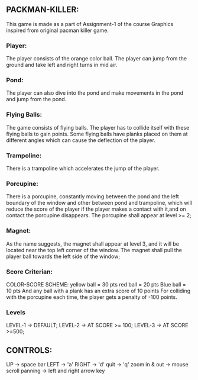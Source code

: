 ## PACKMAN-KILLER:
This game is made as a part of Assignment-1 of the course Graphics inspired from original pacman killer game.

### Player:
The player consists of the orange color ball.
The player can jump from the ground and take left and right turns in mid air.

### Pond:
The player can also dive into the pond and make movements in the pond and jump from the pond.

### Flying Balls:
The game consists of flying balls.
The player has to collide itself with these flying balls to gain points.
Some flying balls have planks placed on them at different angles which can cause the deflection of the player.

### Trampoline:
There is a trampoline which accelerates the jump of the player.

### Porcupine:
There is a porcupine, constantly moving between the pond and the left boundary of the window and other between pond and trampoline,
which will reduce the score of the player if the player makes a contact with it,and on contact the porcupine disappears.
The porcupine shall appear at level >= 2;
### Magnet:
As the name suggests, the magnet shall appear at level 3, and it will be located near the top left corner of the window.
The magnet shall pull the player ball towards the left side of the window;

### Score Criterian:
COLOR-SCORE SCHEME:
yellow ball = 30 pts
red ball = 20 pts
Blue ball = 10 pts
And any ball with a plank has an extra score of 10 points
For colliding with the porcupine each time, the player gets a penalty of -100 points.

### Levels
LEVEL-1 -> DEFAULT;
LEVEL-2 -> AT SCORE >= 100;
LEVEL-3 -> AT SCORE >=500;

## CONTROLS:
UP    -> space bar 
LEFT  -> 'a'
RIGHT -> 'd' 
quit  -> 'q'
zoom in & out -> mouse scroll
panning -> left and right arrow key


